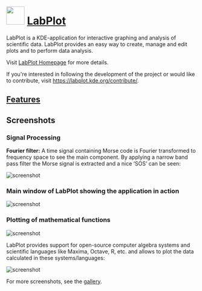 ﻿# <img src="https://cdn.jsdelivr.net/gh/chtof/chocolatey-packages/automatic/labplot/labplot.png" width="48" height="48"/> [LabPlot](https://chocolatey.org/packages/labplot)

LabPlot is a KDE-application for interactive graphing and analysis of scientific data. LabPlot provides an easy way to create, manage and edit plots and to perform data analysis.

Visit [LabPlot Homepage](https://labplot.kde.org) for more details.

If you're interested in following the development of the project or would like to contribute, visit https://labplot.kde.org/contribute/.

## [Features](https://labplot.kde.org/features)

## Screenshots
### Signal Processing
**Fourier filter:** A time signal containing Morse code is Fourier transformed to frequency space to see the main component. By applying a narrow band pass filter the Morse signal is extracted and a nice ‘SOS’ can be seen:

![screenshot](https://cdn.jsdelivr.net/gh/chtof/chocolatey-packages/automatic/labplot/screenshot1.png)

### Main window of LabPlot showing the application in action

![screenshot](https://cdn.jsdelivr.net/gh/chtof/chocolatey-packages/automatic/labplot/screenshot2.png)

### Plotting of mathematical functions

![screenshot](https://cdn.jsdelivr.net/gh/chtof/chocolatey-packages/automatic/labplot/screenshot3.png)

LabPlot provides support for open-source computer algebra systems and scientific languages like Maxima, Octave, R, etc. and allows to plot the data calculated in these systems/languages: 

![screenshot](https://cdn.jsdelivr.net/gh/chtof/chocolatey-packages/automatic/labplot/screenshot4.png)

For more screenshots, see the [gallery](https://labplot.kde.org/gallery).
